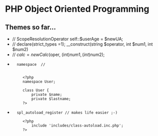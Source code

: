 # PHP Object Oriented Programming

## Themes so far...

- //    ScopeResolutionOperator self::$userAge = $newUA;
- //    declare(strict_types =1); __construct(string $operator, int $num1, int $num2)
- //    $calc = new Calc($oper, (int)$num1, (int)$num2);
-       namespace  // 

```

        <?php
        namespace User;

        class User {
            private $name;
            private $lastname;
        ?>
```
-       spl_autoload_register // makes life easier ;-)
```
        <?php
            include 'includes/class-autoload.inc.php';
        ?>
```

